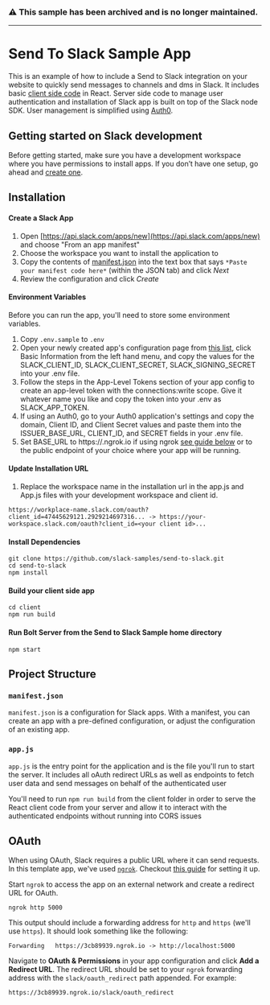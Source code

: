 ### ⚠️ This sample has been archived and is no longer maintained.

---

# Send To Slack Sample App

This is an example of how to include a Send to Slack integration on your website to quickly send messages to channels and dms in Slack.
It includes basic [client side code](https://github.com/slack-samples/send-to-slack/tree/main/client) in React. Server side code to manage user authentication and installation of Slack app is built on top of the Slack node SDK. User management is simplified using [Auth0](https://auth0.com/docs/get-started).

## Getting started on Slack development
Before getting started, make sure you have a development workspace where you have permissions to install apps. If you don’t have one setup, go ahead and [create one](https://slack.com/create).
## Installation

#### Create a Slack App
1. Open [https://api.slack.com/apps/new](https://api.slack.com/apps/new) and choose "From an app manifest"
2. Choose the workspace you want to install the application to
3. Copy the contents of [manifest.json](./manifest.json) into the text box that says `*Paste your manifest code here*` (within the JSON tab) and click *Next*
4. Review the configuration and click *Create*

#### Environment Variables
Before you can run the app, you'll need to store some environment variables.

1. Copy `.env.sample` to `.env`
2. Open your newly created app's configuration page from [this list](https://api.slack.com/apps), click Basic Information from the left hand menu, and copy the values for the SLACK_CLIENT_ID, SLACK_CLIENT_SECRET, SLACK_SIGNING_SECRET into your .env file.
3. Follow the steps in the App-Level Tokens section of your app config to create an app-level token with the connections:write scope. Give it whatever name you like and copy the token into your .env as SLACK_APP_TOKEN.
4. If using an Auth0, go to your Auth0 application's settings and copy the domain, Client ID, and Client Secret values and paste them into the ISSUER_BASE_URL, CLIENT_ID, and SECRET fields in your .env file.
5. Set BASE_URL to https://<site>.ngrok.io if using ngrok [see guide below](#oauth) or to the public endpoint of your choice where your app will be running.

#### Update Installation URL
1. Replace the workspace name in the installation url in the app.js and App.js files with your development workspace and client id.
```
https://workplace-name.slack.com/oauth?client_id=47445629121.2929214697316... -> https://your-workspace.slack.com/oauth?client_id=<your client id>...
```

#### Install Dependencies
```
git clone https://github.com/slack-samples/send-to-slack.git
cd send-to-slack
npm install
```

#### Build your client side app
```
cd client
npm run build
```
#### Run Bolt Server from the Send to Slack Sample home directory
```
npm start
```

## Project Structure

### `manifest.json`

`manifest.json` is a configuration for Slack apps. With a manifest, you can create an app with a pre-defined configuration, or adjust the configuration of an existing app.

### `app.js`

`app.js` is the entry point for the application and is the file you'll run to start the server. It includes all oAuth redirect URLs as well as endpoints to fetch user data and send messages on behalf of the authenticated user

You'll need to run `npm run build` from the client folder in order to serve the React client code from your server and allow it to interact with the authenticated endpoints without running into CORS issues

## OAuth

When using OAuth, Slack requires a public URL where it can send requests. In this template app, we've used [`ngrok`](https://ngrok.com/download). Checkout [this guide](https://api.slack.com/tutorials/tunneling-with-ngrok) for setting it up.

Start `ngrok` to access the app on an external network and create a redirect URL for OAuth. 

```
ngrok http 5000
```

This output should include a forwarding address for `http` and `https` (we'll use `https`). It should look something like the following:

```
Forwarding   https://3cb89939.ngrok.io -> http://localhost:5000
```

Navigate to **OAuth & Permissions** in your app configuration and click **Add a Redirect URL**. The redirect URL should be set to your `ngrok` forwarding address with the `slack/oauth_redirect` path appended. For example:

```
https://3cb89939.ngrok.io/slack/oauth_redirect
```
